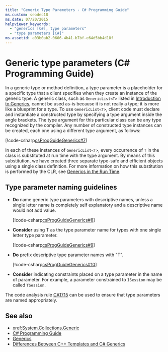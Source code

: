 ```yaml
---
title: "Generic Type Parameters - C# Programming Guide"
ms.custom: seodec18
ms.date: 07/20/2015
helpviewer_keywords: 
  - "generics [C#], type parameters"
  - "type parameters [C#]"
ms.assetid: a03b0ab2-0606-4b41-b7bf-e64d5bb4d18f
---
```

# Generic type parameters (C# Programming Guide)

In a generic type or method definition, a type parameter is a placeholder for a specific type that a client specifies when they create an instance of the generic type. A generic class, such as `GenericList<T>` listed in [Introduction to Generics](./index.md), cannot be used as-is because it is not really a type; it is more like a blueprint for a type. To use `GenericList<T>`, client code must declare and instantiate a constructed type by specifying a type argument inside the angle brackets. The type argument for this particular class can be any type recognized by the compiler. Any number of constructed type instances can be created, each one using a different type argument, as follows:  
  
[!code-csharp[csProgGuideGenerics#7](~/samples/snippets/csharp/VS_Snippets_VBCSharp/csProgGuideGenerics/CS/Generics.cs#7)]  
  
In each of these instances of `GenericList<T>`, every occurrence of `T` in the class is substituted at run time with the type argument. By means of this substitution, we have created three separate type-safe and efficient objects using a single class definition. For more information on how this substitution is performed by the CLR, see [Generics in the Run Time](./generics-in-the-run-time.md).  
  
## Type parameter naming guidelines  
  
- **Do** name generic type parameters with descriptive names, unless a single letter name is completely self explanatory and a descriptive name would not add value.  
  
   [!code-csharp[csProgGuideGenerics#8](~/samples/snippets/csharp/VS_Snippets_VBCSharp/csProgGuideGenerics/CS/Generics.cs#8)]  
  
- **Consider** using T as the type parameter name for types with one single letter type parameter.  
  
   [!code-csharp[csProgGuideGenerics#9](~/samples/snippets/csharp/VS_Snippets_VBCSharp/csProgGuideGenerics/CS/Generics.cs#9)]  
  
- **Do** prefix descriptive type parameter names with "T".  
  
   [!code-csharp[csProgGuideGenerics#10](~/samples/snippets/csharp/VS_Snippets_VBCSharp/csProgGuideGenerics/CS/Generics.cs#10)]  
  
- **Consider** indicating constraints placed on a type parameter in the name of parameter. For example, a parameter constrained to `ISession` may be called `TSession`.

The code analysis rule [CA1715](/visualstudio/code-quality/ca1715) can be used to ensure that type parameters are named appropriately.
  
## See also

- <xref:System.Collections.Generic>
- [C# Programming Guide](../index.md)
- [Generics](./index.md)
- [Differences Between C++ Templates and C# Generics](./differences-between-cpp-templates-and-csharp-generics.md)
